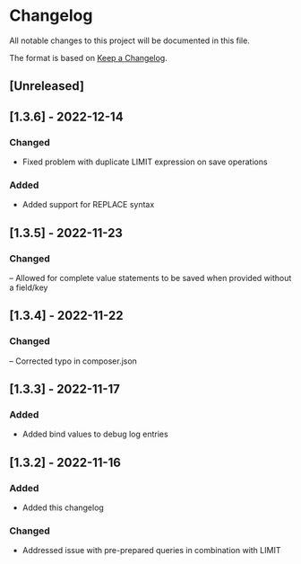 # Changelog

All notable changes to this project will be documented in this file.

The format is based on [Keep a Changelog](https://keepachangelog.com/en/1.0.0/).

## [Unreleased]

## [1.3.6] - 2022-12-14

### Changed

- Fixed problem with duplicate LIMIT expression on save operations

### Added

- Added support for REPLACE syntax

## [1.3.5] - 2022-11-23

### Changed

– Allowed for complete value statements to be saved when provided without a field/key

## [1.3.4] - 2022-11-22

### Changed

– Corrected typo in composer.json

## [1.3.3] - 2022-11-17

### Added

- Added bind values to debug log entries

## [1.3.2] - 2022-11-16

### Added

- Added this changelog

### Changed

- Addressed issue with pre-prepared queries in combination with LIMIT